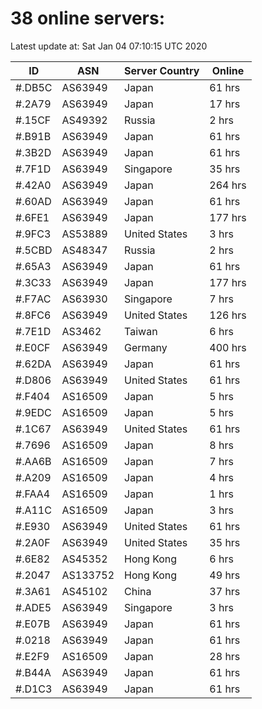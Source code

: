 # 38 online servers:

Latest update at: Sat Jan 04 07:10:15 UTC 2020

| ID | ASN | Server Country | Online |
| -- | --- | -------------- | ------ |
| #.DB5C | AS63949 | Japan | 61 hrs |
| #.2A79 | AS63949 | Japan | 17 hrs |
| #.15CF | AS49392 | Russia | 2 hrs |
| #.B91B | AS63949 | Japan | 61 hrs |
| #.3B2D | AS63949 | Japan | 61 hrs |
| #.7F1D | AS63949 | Singapore | 35 hrs |
| #.42A0 | AS63949 | Japan | 264 hrs |
| #.60AD | AS63949 | Japan | 61 hrs |
| #.6FE1 | AS63949 | Japan | 177 hrs |
| #.9FC3 | AS53889 | United States | 3 hrs |
| #.5CBD | AS48347 | Russia | 2 hrs |
| #.65A3 | AS63949 | Japan | 61 hrs |
| #.3C33 | AS63949 | Japan | 177 hrs |
| #.F7AC | AS63930 | Singapore | 7 hrs |
| #.8FC6 | AS63949 | United States | 126 hrs |
| #.7E1D | AS3462 | Taiwan | 6 hrs |
| #.E0CF | AS63949 | Germany | 400 hrs |
| #.62DA | AS63949 | Japan | 61 hrs |
| #.D806 | AS63949 | United States | 61 hrs |
| #.F404 | AS16509 | Japan | 5 hrs |
| #.9EDC | AS16509 | Japan | 5 hrs |
| #.1C67 | AS63949 | United States | 61 hrs |
| #.7696 | AS16509 | Japan | 8 hrs |
| #.AA6B | AS16509 | Japan | 7 hrs |
| #.A209 | AS16509 | Japan | 4 hrs |
| #.FAA4 | AS16509 | Japan | 1 hrs |
| #.A11C | AS16509 | Japan | 3 hrs |
| #.E930 | AS63949 | United States | 61 hrs |
| #.2A0F | AS63949 | United States | 35 hrs |
| #.6E82 | AS45352 | Hong Kong | 6 hrs |
| #.2047 | AS133752 | Hong Kong | 49 hrs |
| #.3A61 | AS45102 | China | 37 hrs |
| #.ADE5 | AS63949 | Singapore | 3 hrs |
| #.E07B | AS63949 | Japan | 61 hrs |
| #.0218 | AS63949 | Japan | 61 hrs |
| #.E2F9 | AS16509 | Japan | 28 hrs |
| #.B44A | AS63949 | Japan | 61 hrs |
| #.D1C3 | AS63949 | Japan | 61 hrs |

